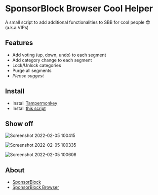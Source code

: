 # SponsorBlock Browser Cool Helper
A small script to add additional functionalities to SBB for cool people 😎 (a.k.a VIPs)

## Features
- Add voting (up, down, undo) to each segment
- Add category change to each segment
- Lock/Unlock categories
- Purge all segments
- *Please suggest*

## Install
- Install [Tampermonkey](https://www.tampermonkey.net)
- Install [this script](https://raw.githubusercontent.com/ducng99/SBBCoolHelper/master/SBBCoolHelper.user.js)

## Show off
![Screenshot 2022-02-05 100415](https://user-images.githubusercontent.com/49080794/152603086-d4e66d2f-f62c-4478-8f5f-02bfa6d10efb.png)

![Screenshot 2022-02-05 100335](https://user-images.githubusercontent.com/49080794/152603084-ff093ff5-633d-4886-b82a-7b73605a1bde.png)

![Screenshot 2022-02-05 100608](https://user-images.githubusercontent.com/49080794/152603087-c18a3a1b-e277-4528-a547-c3eb2a30491d.png)

## About
- [SponsorBlock](https://sponsor.ajay.app/)
- [SponsorBlock Browser](https://sb.ltn.fi/)
